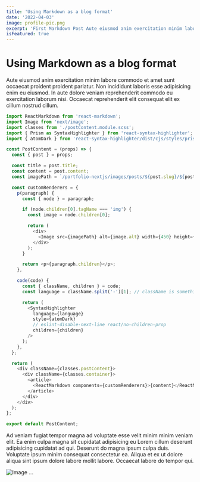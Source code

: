 ```yaml
---
title: 'Using Markdown as a blog format'
date: '2022-04-03'
image: profile-pic.png
excerpt: 'First Markdown Post Aute eiusmod anim exercitation minim labore commodo et amet sunt occaecat proident proident pariatur.'
isFeatured: true
---
```


# Using Markdown as a blog format

Aute eiusmod anim exercitation minim labore commodo et amet sunt occaecat proident proident pariatur. Non incididunt laboris esse adipisicing enim eu eiusmod. In aute dolore veniam reprehenderit commodo eu exercitation laborum nisi. Occaecat reprehenderit elit consequat elit ex cillum nostrud cillum.

```js
import ReactMarkdown from 'react-markdown';
import Image from 'next/image';
import classes from './postContent.module.scss';
import { Prism as SyntaxHighlighter } from 'react-syntax-highlighter';
import { atomDark } from 'react-syntax-highlighter/dist/cjs/styles/prism';

const PostContent = (props) => {
  const { post } = props;

  const title = post.title;
  const content = post.content;
  const imagePath = `/portfolio-nextjs/images/posts/${post.slug}/${post.image}`;

  const customRenderers = {
    p(paragraph) {
      const { node } = paragraph;

      if (node.children[0].tagName === 'img') {
        const image = node.children[0];

        return (
          <div>
            <Image src={imagePath} alt={image.alt} width={450} height={450} />
          </div>
        );
      }

      return <p>{paragraph.children}</p>;
    },

    code(code) {
      const { className, children } = code;
      const language = className.split('-')[1]; // className is something like language-js => We need the "js" part here

      return (
        <SyntaxHighlighter
          language={language}
          style={atomDark}
          // eslint-disable-next-line react/no-children-prop
          children={children}
        />
      );
    },
  };

  return (
    <div className={classes.postContent}>
      <div className={classes.container}>
        <article>
          <ReactMarkdown components={customRenderers}>{content}</ReactMarkdown>
        </article>
      </div>
    </div>
  );
};

export default PostContent;
```

Ad veniam fugiat tempor magna ad voluptate esse velit minim minim veniam elit. Ea enim culpa magna sit cupidatat adipisicing eu Lorem cillum deserunt adipisicing cupidatat ad qui. Deserunt do magna ipsum culpa duis. Voluptate ipsum minim consequat consectetur ea. Aliqua et ex ut dolore aliqua sint ipsum dolore labore mollit labore. Occaecat labore do tempor qui.

![Image ...](/public/images/posts/profile-pic.png)

